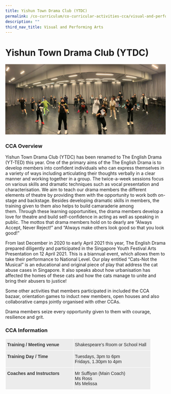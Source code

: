 ```yaml
---
title: Yishun Town Drama Club (YTDC)
permalink: /co-curriculum/co-curricular-activities-cca/visual-and-performing-arts/yishun-town-drama-club-ytdc/
description: ""
third_nav_title: Visual and Performing Arts
---
```

# **Yishun Town Drama Club (YTDC)**

![](/images/Ready%20to%20Pounce.jpeg)

### CCA Overview

Yishun Town Drama Club (YTDC) has been renamed to The English Drama (YT-TED) this year. One of the primary aims of the The English Drama is to develop members into confident individuals who can express themselves in a variety of ways including articulating their thoughts verbally in a clear manner and working together in a group. The twice-a-week sessions focus on various skills and dramatic techniques such as vocal presentation and characterisation. We aim to teach our drama members the different elements of theatre by providing them with the opportunity to work both on-stage and backstage. Besides developing dramatic skills in members, the training given to them also helps to build camaraderie among them. Through these learning opportunities, the drama members develop a love for theatre and build self-confidence in acting as well as speaking in public. The mottos that drama members hold on to dearly are “Always Accept, Never Reject!” and “Always make others look good so that you look good!”

From last December in 2020 to early April 2021 this year, The English Drama prepared diligently and participated in the Singapore Youth Festival Arts Presentation on 12 April 2021. This is a biannual event, which allows them to take their performance to National Level. Our play entitled “Cats-Not the Musical” is an educational and original piece of play that address the cat abuse cases in Singapore. It also speaks about how urbanisation has affected the homes of these cats and how the cats manage to unite and bring their abusers to justice!

Some other activities that members participated in included the CCA bazaar, orientation games to induct new members, open houses and also collaborative camps jointly organised with other CCAs.

Drama members seize every opportunity given to them with courage, resilience and grit. 

### CCA Information

<table style="border-collapse:collapse;border-spacing:0;table-layout: fixed; width: 457px" class="tg"><colgroup><col style="width: 213px"><col style="width: 244px"></colgroup><thead><tr><th style="background-color:#ECECEC;border-color:#ffffff;border-style:solid;border-width:1px;color:#333;font-family:Arial, sans-serif;font-size:14px;font-weight:bold;overflow:hidden;padding:10px 5px;text-align:left;vertical-align:top;word-break:normal">Training / Meeting venue</th><th style="background-color:#ECECEC;border-color:#ffffff;border-style:solid;border-width:1px;color:#222;font-family:Arial, sans-serif;font-size:14px;font-weight:normal;overflow:hidden;padding:10px 5px;text-align:left;vertical-align:top;word-break:normal">Shakespeare’s Room or School Hall<br></th></tr></thead><tbody><tr><td style="background-color:#ECECEC;border-color:#ffffff;border-style:solid;border-width:1px;color:#333;font-family:Arial, sans-serif;font-size:14px;font-weight:bold;overflow:hidden;padding:10px 5px;text-align:left;vertical-align:top;word-break:normal">Training Day / Time</td><td style="background-color:#ECECEC;border-color:#ffffff;border-style:solid;border-width:1px;color:#222;font-family:Arial, sans-serif;font-size:14px;overflow:hidden;padding:10px 5px;text-align:left;vertical-align:top;word-break:normal">Tuesdays, 3pm to 6pm<br>Fridays, 1.30pm to 4pm</td></tr><tr><td style="background-color:#ECECEC;border-color:#ffffff;border-style:solid;border-width:1px;color:#333;font-family:Arial, sans-serif;font-size:14px;font-weight:bold;overflow:hidden;padding:10px 5px;text-align:left;vertical-align:top;word-break:normal">Coaches and Instructors</td><td style="background-color:#ECECEC;border-color:#ffffff;border-style:solid;border-width:1px;color:#222;font-family:Arial, sans-serif;font-size:14px;overflow:hidden;padding:10px 5px;text-align:left;vertical-align:top;word-break:normal">Mr Suffiyan (Main Coach)<br>Ms Ross<br>Ms Melissa</td></tr></tbody></table>